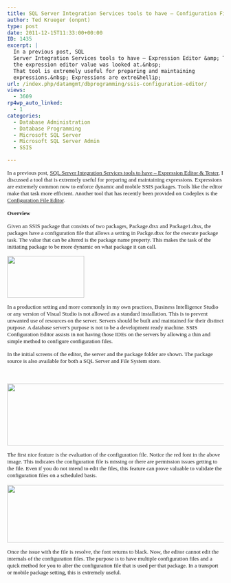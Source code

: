 ```yaml
---
title: SQL Server Integration Services tools to have – Configuration File Editor
author: Ted Krueger (onpnt)
type: post
date: 2011-12-15T11:33:00+00:00
ID: 1435
excerpt: |
  In a previous post, SQL
  Server Integration Services tools to have – Expression Editor &amp; Tester,
  the expression editor value was looked at.&nbsp;
  That tool is extremely useful for preparing and maintaining
  expressions.&nbsp; Expressions are extre&hellip;
url: /index.php/datamgmt/dbprogramming/ssis-configuration-editor/
views:
  - 3609
rp4wp_auto_linked:
  - 1
categories:
  - Database Administration
  - Database Programming
  - Microsoft SQL Server
  - Microsoft SQL Server Admin
  - SSIS

---
```

<p id="__mce">
  <span style="font-family: verdana,geneva;"><span style="font-size: small;"> </span></span>
</p>

<span style="font-family: verdana,geneva;"><span style="font-size: small;"> </span></span>

<span style="font-family: verdana,geneva;"><span style="font-size: small;">In a previous post, <a href="/index.php/DataMgmt/ssis/sql-server-integration-services-tools">SQL Server Integration Services tools to have – Expression Editor & Tester</a>, I discussed a tool that is extremely useful for preparing and maintaining expressions. Expressions are extremely common now to enforce dynamic and mobile SSIS packages. Tools like the editor make that task more efficient. Another tool that has recently been provided on Codeplex is the <a href="http://ssisconfigeditor.codeplex.com/">Configuration File Editor</a>.</span></span>

<span style="font-family: verdana,geneva;"><span style="font-size: small;"> </span></span>

<span style="font-family: verdana,geneva;"><span style="font-size: small;"> </span></span>

<p class="MsoNormal" style="margin: 0in 0in 10pt;">
  <span style="font-family: verdana,geneva;"><span style="font-size: small;"><strong style="mso-bidi-font-weight: normal;">Overview</strong></span></span>
</p>

<span style="font-family: verdana,geneva;"><span style="font-size: small;"> </span></span>

<p class="MsoNormal" style="margin: 0in 0in 10pt;">
  <span style="font-family: verdana,geneva;"><span style="font-size: small;">Given an SSIS package that consists of two packages, Package.dtsx and Package1.dtsx, the packages have a configuration file that allows a setting in Packge.dtsx for the execute package task. The value that can be altered is the package name property. This makes the task of the initiating package to be more dynamic on what package it can call. </span></span>
</p>

<div class="image_block">
  <span style="font-family: verdana,geneva;"><span style="font-size: small;"><a href="/media/blogs/DataMgmt/-93.png?mtime=1323611029"><img src="https://lessthandot.z19.web.core.windows.net/wp-content/uploads/blogs/DataMgmt/-93.png?mtime=1323611029" alt="" width="179" height="97" /></a></span></span>
</div>

<span style="font-family: verdana,geneva;"><span style="font-size: small;"> </span></span>

<p class="MsoNormal" style="margin: 0in 0in 10pt;">
  <span style="font-family: verdana,geneva;"><span style="font-size: small;"><!--?xml:namespace prefix = v ns = "urn:schemas-microsoft-com:vml" /--></span></span>
</p>

<span style="font-family: verdana,geneva;"><span style="font-size: small;"> </span></span>

<span style="font-family: verdana,geneva;"><span style="font-size: small;">In a production setting and more commonly in my own practices, Business Intelligence Studio or any version of Visual Studio is not allowed as a standard installation. This is to prevent unwanted use of resources on the server. Servers should be built and maintained for their distinct purpose. A database server's purpose is not to be a development ready machine. SSIS Configuration Editor assists in not having those IDEs on the servers by allowing a thin and simple method to configure configuration files.</span></span>

<span style="font-family: verdana,geneva;"><span style="font-size: small;"> </span></span>

<span style="font-family: verdana,geneva;"><span style="font-size: small;">In the initial screens of the editor, the server and the package folder are shown. The package source is also available for both a SQL Server and File System store.</span></span>

<span style="font-family: verdana,geneva;"><span style="font-size: small;"><br /></span></span>

<div class="image_block">
  <span style="font-family: verdana,geneva;"><span style="font-size: small;"><a href="/media/blogs/DataMgmt/-94.png?mtime=1323611029"><img src="https://lessthandot.z19.web.core.windows.net/wp-content/uploads/blogs/DataMgmt/-94.png?mtime=1323611029" alt="" width="624" height="144" /></a></span></span>
</div>

<span style="font-family: verdana,geneva;"><span style="font-size: small;"> </span></span>

<p class="MsoNormal" style="margin: 0in 0in 10pt;">
  <span style="font-family: verdana,geneva;"><span style="font-size: small;"> </span></span>
</p>

<span style="font-family: verdana,geneva;"><span style="font-size: small;"> </span></span>

<p class="MsoNormal" style="margin: 0in 0in 10pt;">
  <span style="font-family: verdana,geneva;"><span style="font-size: small;">The first nice feature is the evaluation of the configuration file. Notice the red font in the above image. This indicates the configuration file is missing or there are permission issues getting to the file. Even if you do not intend to edit the files, this feature can prove valuable to validate the configuration files on a scheduled basis. </span></span>
</p>

<div class="image_block">
  <span style="font-family: verdana,geneva;"><span style="font-size: small;"><a href="/media/blogs/DataMgmt/-95.png?mtime=1323611030"><img src="https://lessthandot.z19.web.core.windows.net/wp-content/uploads/blogs/DataMgmt/-95.png?mtime=1323611030" alt="" width="624" height="134" /></a></span></span>
</div>

<span style="font-family: verdana,geneva;"><span style="font-size: small;"> </span></span>

<p class="MsoNormal" style="margin: 0in 0in 10pt;">
  <span style="font-family: verdana,geneva;"><span style="font-size: small;"> </span></span>
</p>

<span style="font-family: verdana,geneva;"><span style="font-size: small;"> </span></span>

<p class="MsoNormal" style="margin: 0in 0in 10pt;">
  <span style="font-family: verdana,geneva;"><span style="font-size: small;">Once the issue with the file is resolve, the font returns to black. Now, the editor cannot edit the internals of the configuration files. The purpose is to have multiple configuration files and a quick method for you to alter the configuration file that is used per that package. In a transport or mobile package setting, this is extremely useful.</span></span>
</p>

<span style="font-family: verdana,geneva;"><span style="font-size: small;"> </span></span>
